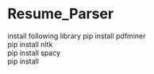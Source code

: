 # Resume_Parser
install following library 
pip install pdfminer</br>
pip install nltk</br>
pip install spacy</br>
pip install </br>
